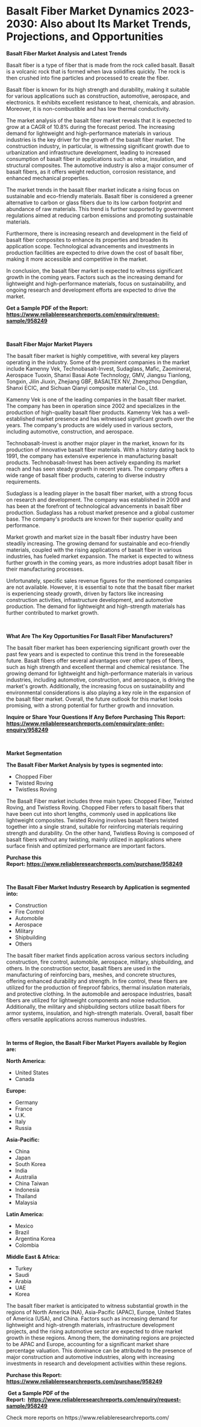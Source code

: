 <p><h1>Basalt Fiber Market Dynamics 2023-2030: Also about Its Market Trends, Projections, and Opportunities</h1></p><p><strong>Basalt Fiber Market Analysis and Latest Trends</strong></p>
<p><p>Basalt fiber is a type of fiber that is made from the rock called basalt. Basalt is a volcanic rock that is formed when lava solidifies quickly. The rock is then crushed into fine particles and processed to create the fiber.</p><p>Basalt fiber is known for its high strength and durability, making it suitable for various applications such as construction, automotive, aerospace, and electronics. It exhibits excellent resistance to heat, chemicals, and abrasion. Moreover, it is non-combustible and has low thermal conductivity.</p><p>The market analysis of the basalt fiber market reveals that it is expected to grow at a CAGR of 10.8% during the forecast period. The increasing demand for lightweight and high-performance materials in various industries is the key driver for the growth of the basalt fiber market. The construction industry, in particular, is witnessing significant growth due to urbanization and infrastructure development, leading to increased consumption of basalt fiber in applications such as rebar, insulation, and structural composites. The automotive industry is also a major consumer of basalt fibers, as it offers weight reduction, corrosion resistance, and enhanced mechanical properties.</p><p>The market trends in the basalt fiber market indicate a rising focus on sustainable and eco-friendly materials. Basalt fiber is considered a greener alternative to carbon or glass fibers due to its low carbon footprint and abundance of raw materials. This trend is further supported by government regulations aimed at reducing carbon emissions and promoting sustainable materials.</p><p>Furthermore, there is increasing research and development in the field of basalt fiber composites to enhance its properties and broaden its application scope. Technological advancements and investments in production facilities are expected to drive down the cost of basalt fiber, making it more accessible and competitive in the market.</p><p>In conclusion, the basalt fiber market is expected to witness significant growth in the coming years. Factors such as the increasing demand for lightweight and high-performance materials, focus on sustainability, and ongoing research and development efforts are expected to drive the market.</p></p>
<p><strong>Get a Sample PDF of the Report:&nbsp; <a href="https://www.reliableresearchreports.com/enquiry/request-sample/958249">https://www.reliableresearchreports.com/enquiry/request-sample/958249</a></strong></p>
<p>&nbsp;</p>
<p><strong>Basalt Fiber Major Market Players</strong></p>
<p><p>The basalt fiber market is highly competitive, with several key players operating in the industry. Some of the prominent companies in the market include Kamenny Vek, Technobasalt-Invest, Sudaglass, Mafic, Zaomineral, Aerospace Tuoxin, Shanxi Basai Aote Technology, GMV, Jiangsu Tianlong, Tongxin, Jilin Jiuxin, Zhejiang GBF, BASALTEX NV, Zhengzhou Dengdian, Shanxi ECIC, and Sichuan Qianyi composite material Co., Ltd.</p><p>Kamenny Vek is one of the leading companies in the basalt fiber market. The company has been in operation since 2002 and specializes in the production of high-quality basalt fiber products. Kamenny Vek has a well-established market presence and has witnessed significant growth over the years. The company's products are widely used in various sectors, including automotive, construction, and aerospace.</p><p>Technobasalt-Invest is another major player in the market, known for its production of innovative basalt fiber materials. With a history dating back to 1991, the company has extensive experience in manufacturing basalt products. Technobasalt-Invest has been actively expanding its market reach and has seen steady growth in recent years. The company offers a wide range of basalt fiber products, catering to diverse industry requirements.</p><p>Sudaglass is a leading player in the basalt fiber market, with a strong focus on research and development. The company was established in 2009 and has been at the forefront of technological advancements in basalt fiber production. Sudaglass has a robust market presence and a global customer base. The company's products are known for their superior quality and performance.</p><p>Market growth and market size in the basalt fiber industry have been steadily increasing. The growing demand for sustainable and eco-friendly materials, coupled with the rising applications of basalt fiber in various industries, has fueled market expansion. The market is expected to witness further growth in the coming years, as more industries adopt basalt fiber in their manufacturing processes.</p><p>Unfortunately, specific sales revenue figures for the mentioned companies are not available. However, it is essential to note that the basalt fiber market is experiencing steady growth, driven by factors like increasing construction activities, infrastructure development, and automotive production. The demand for lightweight and high-strength materials has further contributed to market growth.</p></p>
<p>&nbsp;</p>
<p><strong>What Are The Key Opportunities For Basalt Fiber Manufacturers?</strong></p>
<p><p>The basalt fiber market has been experiencing significant growth over the past few years and is expected to continue this trend in the foreseeable future. Basalt fibers offer several advantages over other types of fibers, such as high strength and excellent thermal and chemical resistance. The growing demand for lightweight and high-performance materials in various industries, including automotive, construction, and aerospace, is driving the market's growth. Additionally, the increasing focus on sustainability and environmental considerations is also playing a key role in the expansion of the basalt fiber market. Overall, the future outlook for this market looks promising, with a strong potential for further growth and innovation.</p></p>
<p><strong>Inquire or Share Your Questions If Any Before Purchasing This Report: <a href="https://www.reliableresearchreports.com/enquiry/pre-order-enquiry/958249">https://www.reliableresearchreports.com/enquiry/pre-order-enquiry/958249</a></strong></p>
<p>&nbsp;</p>
<p><strong>Market Segmentation</strong></p>
<p><strong>The Basalt Fiber Market Analysis by types is segmented into:</strong></p>
<p><ul><li>Chopped Fiber</li><li>Twisted Roving</li><li>Twistless Roving</li></ul></p>
<p><p>The Basalt Fiber market includes three main types: Chopped Fiber, Twisted Roving, and Twistless Roving. Chopped Fiber refers to basalt fibers that have been cut into short lengths, commonly used in applications like lightweight composites. Twisted Roving involves basalt fibers twisted together into a single strand, suitable for reinforcing materials requiring strength and durability. On the other hand, Twistless Roving is composed of basalt fibers without any twisting, mainly utilized in applications where surface finish and optimized performance are important factors.</p></p>
<p><strong>Purchase this Report:&nbsp;<a href="https://www.reliableresearchreports.com/purchase/958249">https://www.reliableresearchreports.com/purchase/958249</a></strong></p>
<p>&nbsp;</p>
<p><strong>The Basalt Fiber Market Industry Research by Application is segmented into:</strong></p>
<p><ul><li>Construction</li><li>Fire Control</li><li>Automobile</li><li>Aerospace</li><li>Military</li><li>Shipbuilding</li><li>Others</li></ul></p>
<p><p>The basalt fiber market finds application across various sectors including construction, fire control, automobile, aerospace, military, shipbuilding, and others. In the construction sector, basalt fibers are used in the manufacturing of reinforcing bars, meshes, and concrete structures, offering enhanced durability and strength. In fire control, these fibers are utilized for the production of fireproof fabrics, thermal insulation materials, and protective clothing. In the automobile and aerospace industries, basalt fibers are utilized for lightweight components and noise reduction. Additionally, the military and shipbuilding sectors utilize basalt fibers for armor systems, insulation, and high-strength materials. Overall, basalt fiber offers versatile applications across numerous industries.</p></p>
<p>&nbsp;</p>
<p><strong>In terms of Region, the Basalt Fiber Market Players available by Region are:</strong></p>
<p>
    <p> <strong> North America: </strong>
        <ul>
            <li>United States</li>
            <li>Canada</li>
        </ul>
        </p> 
    <p> <strong> Europe: </strong>
        <ul>
            <li>Germany</li>
            <li>France</li>
            <li>U.K.</li>
            <li>Italy</li>
            <li>Russia</li>
        </ul>
        </p> 
    <p> <strong> Asia-Pacific: </strong>
        <ul>
            <li>China</li>
            <li>Japan</li>
            <li>South Korea</li>
            <li>India</li>
            <li>Australia</li>
            <li>China Taiwan</li>
            <li>Indonesia</li>
            <li>Thailand</li>
            <li>Malaysia</li>
        </ul>
        </p> 
    <p> <strong> Latin America: </strong>
        <ul>
            <li>Mexico</li>
            <li>Brazil</li>
            <li>Argentina Korea</li>
            <li>Colombia</li>
        </ul>
        </p> 
    <p> <strong> Middle East & Africa: </strong>
        <ul>
            <li>Turkey</li>
            <li>Saudi</li>
            <li>Arabia</li>
            <li>UAE</li>
            <li>Korea</li>
        </ul>
    </p>
    </p>
<p><p>The basalt fiber market is anticipated to witness substantial growth in the regions of North America (NA), Asia-Pacific (APAC), Europe, United States of America (USA), and China. Factors such as increasing demand for lightweight and high-strength materials, infrastructure development projects, and the rising automotive sector are expected to drive market growth in these regions. Among them, the dominating regions are projected to be APAC and Europe, accounting for a significant market share percentage valuation. This dominance can be attributed to the presence of major construction and automotive industries, along with increasing investments in research and development activities within these regions.</p></p>
<p><strong>Purchase this Report: <a href="https://www.reliableresearchreports.com/purchase/958249">https://www.reliableresearchreports.com/purchase/958249</a></strong></p>
<p>&nbsp;<strong>Get a Sample PDF of the Report:&nbsp;&nbsp;<a href="https://www.reliableresearchreports.com/enquiry/request-sample/958249">https://www.reliableresearchreports.com/enquiry/request-sample/958249</a></strong></p>
<p><strong></strong></p>
<p>Check more reports on https://www.reliableresearchreports.com/</p>